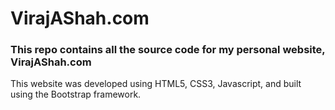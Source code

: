 # VirajAShah.com

### This repo contains all the source code for my personal website, VirajAShah.com
This website was developed using HTML5, CSS3, Javascript, and built using the Bootstrap framework.


